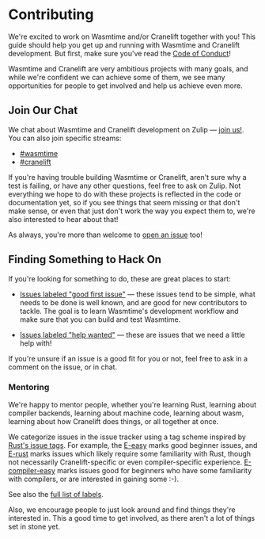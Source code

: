 # Contributing

We're excited to work on Wasmtime and/or Cranelift together with you! This guide
should help you get up and running with Wasmtime and Cranelift development. But
first, make sure you've read the [Code of Conduct](./contributing-coc.html)!

Wasmtime and Cranelift are very ambitious projects with many goals, and while
we're confident we can achieve some of them, we see many opportunities for
people to get involved and help us achieve even more.

## Join Our Chat

We chat about Wasmtime and Cranelift development on Zulip &mdash; [join
us!](https://bytecodealliance.zulipchat.com/). You can also join specific
streams:

* [#wasmtime](https://bytecodealliance.zulipchat.com/#narrow/stream/217126-wasmtime)
* [#cranelift](https://bytecodealliance.zulipchat.com/#narrow/stream/217117-cranelift)

If you're having trouble building Wasmtime or Cranelift, aren't sure why a test
is failing, or have any other questions, feel free to ask on Zulip. Not
everything we hope to do with these projects is reflected in the code or
documentation yet, so if you see things that seem missing or that don't make
sense, or even that just don't work the way you expect them to, we're also
interested to hear about that!

As always, you're more than welcome to [open an
issue](https://github.com/bytecodealliance/wasmtime/issues/new) too!

## Finding Something to Hack On

If you're looking for something to do, these are great places to start:

* [Issues labeled "good first
  issue"](https://github.com/bytecodealliance/wasmtime/labels/good%20first%20issue)
  &mdash; these issues tend to be simple, what needs to be done is well known,
  and are good for new contributors to tackle. The goal is to learn Wasmtime's
  development workflow and make sure that you can build and test Wasmtime.

* [Issues labeled "help
  wanted"](https://github.com/bytecodealliance/wasmtime/labels/help%20wanted)
  &mdash; these are issues that we need a little help with!

If you're unsure if an issue is a good fit for you or not, feel free to ask in a
comment on the issue, or in chat.

### Mentoring

We're happy to mentor people, whether you're learning Rust, learning about
compiler backends, learning about machine code, learning about wasm, learning
about how Cranelift does things, or all together at once.

We categorize issues in the issue tracker using a tag scheme inspired by
[Rust's issue tags]. For example, the [E-easy] marks good beginner issues,
and [E-rust] marks issues which likely require some familiarity with Rust,
though not necessarily Cranelift-specific or even compiler-specific
experience. [E-compiler-easy] marks issues good for beginners who have
some familiarity with compilers, or are interested in gaining some :-).

See also the [full list of labels].

Also, we encourage people to just look around and find things they're
interested in. This a good time to get involved, as there aren't a lot of
things set in stone yet.

[Rust's issue tags]: https://github.com/rust-lang/rust/blob/master/CONTRIBUTING.md#issue-triage
[E-easy]: https://github.com/bytecodealliance/cranelift/labels/E-easy
[E-rust]: https://github.com/bytecodealliance/cranelift/labels/E-rust
[E-compiler-easy]: https://github.com/bytecodealliance/cranelift/labels/E-compiler-easy
[full list of labels]: https://github.com/bytecodealliance/cranelift/labels
